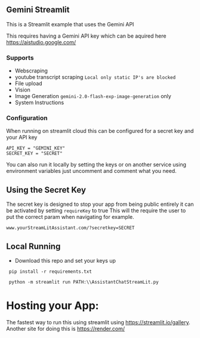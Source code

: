 ## Gemini Streamlit

This is a Streamlit example that uses the Gemini API

This requires having a Gemini API key which can be aquired here https://aistudio.google.com/

### Supports

- Webscraping 
- youtube transcript scraping `Local only static IP's are blocked`
- File upload
- Vision
- Image Generation `gemini-2.0-flash-exp-image-generation` only
- System Instructions

### Configuration

When running on streamlit cloud this can be configured for a secret key and your API key

```
API_KEY = "GEMINI_KEY"
SECRET_KEY = "SECRET"
```
You can also run it locally by setting the keys or on another service using environment variables just uncomment and comment what you need.


## Using the Secret Key

The secret key is designed to stop your app from being public entirely it can be activated by setting `requireKey` to true This will the require the user to put the correct param when navigating for example.

```
www.yourStreamLitAssistant.com/?secretkey=SECRET
```

## Local Running
- Download this repo and set your keys up
```
 pip install -r requirements.txt
```

```
 python -m streamlit run PATH:\\AssistantChatStreamLit.py
```

# Hosting your App:
The fastest way to run this using streamlit using https://streamlit.io/gallery. 
Another site for doing this is https://render.com/

